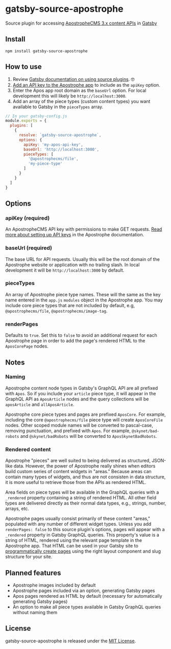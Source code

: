 # gatsby-source-apostrophe

Source plugin for accessing [ApostropheCMS 3.x content APIs](https://a3.docs.apos.dev/guide/rest-apis.html) in [Gatsby](https://www.gatsbyjs.com/docs/tutorial/)

## Install

`npm install gatsby-source-apostrophe`

## How to use

1. Review [Gatsby documentation on using source plugins](https://www.gatsbyjs.com/docs/tutorial/part-five/). 🤓
1. [Add an API key to the Apostrophe app](https://a3.docs.apos.dev/reference/api/authentication.html#api-keys) to include as the `apiKey` option.
2. Enter the Apos app root domain as the `baseUrl` option. For local development this will likely be `http://localhost:3000`.
3. Add an array of the piece types (custom content types) you want available to Gatsby in the `pieceTypes` array.

```javascript
// In your gatsby-config.js
module.exports = {
  plugins: [
    {
      resolve: `gatsby-source-apostrophe`,
      options: {
        apiKey: 'my-apos-api-key',
        baseUrl: 'http://localhost:3000',
        pieceTypes: [
          '@apostrophecms/file',
          'my-piece-type'
        ]
      }
    }
  ]
}
```

## Options

### apiKey (required)

An ApostropheCMS API key with permissions to make GET requests. [Read more about setting up API keys](https://a3.docs.apos.dev/reference/api/authentication.html#api-keys) in the Apostrophe documentation.

### baseUrl (required)

The base URL for API requests. Usually this will be the root domain of the Apostrophe website or application with no trailing slash. In local development it will be `http://localhost:3000` by default.

### pieceTypes

An array of Apostrophe piece type names. These will the same as the key name entered in the `app.js` `modules` object in the Apostrophe app. You may include core piece types that are not included by default, e.g, `@apostrophecms/file`, `@apostrophecms/image-tag`.

### renderPages

Defaults to `true`. Set this to `false` to avoid an additional request for each Apostrophe page in order to add the page's rendered HTML to the `AposCorePage` nodes.

## Notes

### Naming

Apostrophe content node types in Gatsby's GraphQL API are all prefixed with `Apos`. So if you include your `article` piece type, it will appear in the GraphQL API as `AposArticle` nodes and the query collections will be `aposArticle` and `allAposArticle`.

Apostrophe core piece types and pages are prefixed `AposCore`. For example, including the core `@apostrophecms/file` piece type will create `AposCoreFile` nodes. Other scoped module names will be converted to pascal-case, removing punctuation, and prefixed with `Apos`. For example, `@skynet/bad-robots` and `@skynet/badRobots` will be converted to `AposSkynetBadRobots`.

### Rendered content

Apostrophe "pieces" are well suited to being delivered as structured, JSON-like data. However, the power of Apostrophe really shines when editors build custom series of content widgets in "areas." Because areas can contain many types of widgets, and thus are not consisten in data structure, it is more useful to retrieve those from the APIs as rendered HTML.

Area fields on piece types will be available in the GraphQL queries with a `_rendered` property containing a string of rendered HTML. All other field types are delivered directly as their normal data types, e.g., strings, number, arrays, etc.

Apostrophe pages usually consist primarily of these content "areas," populated with any number of different widget types. Unless you add `renderPages: false` to this source plugin's options, pages will appear with a `_rendered` property in Gatsby GraphQL queries. This property's value is a string of HTML, rendered using the relevant page template in the Apostrophe app. That HTML can be used in your Gatsby site to [programmatically create pages](https://www.gatsbyjs.com/docs/tutorial/part-seven/) using the right layout component and slug structure for your site.

## Planned features

- Apostrophe images included by default
- Apostrophe pages included via an option, generating Gatsby pages
- Apos pages rendered as HTML by default (necessary for automatically generating Gatsby pages)
- An option to make all piece types available in Gatsby GraphQL queries without naming them

## License
 gatsby-source-apostrophe is released under the [MIT License](https://github.com/punkave/apostrophe/blob/master/LICENSE.md).
